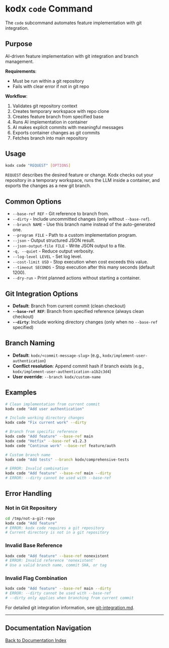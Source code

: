# kodx `code` Command

The `code` subcommand automates feature implementation with git integration.

## Purpose

AI-driven feature implementation with git integration and branch management.

**Requirements**:
- Must be run within a git repository
- Fails with clear error if not in git repo

**Workflow**:
1. Validates git repository context
2. Creates temporary workspace with repo clone
3. Creates feature branch from specified base
4. Runs AI implementation in container
5. AI makes explicit commits with meaningful messages
6. Exports container changes as git commits
7. Fetches branch into main repository

## Usage

```bash
kodx code "REQUEST" [OPTIONS]
```

`REQUEST` describes the desired feature or change. Kodx checks out your repository in a temporary workspace, runs the LLM inside a container, and exports the changes as a new git branch.

## Common Options

- `--base-ref REF` - Git reference to branch from.
- `--dirty` - Include uncommitted changes (only without `--base-ref`).
- `--branch NAME` - Use this branch name instead of the auto-generated one.
- `--program FILE` - Path to a custom implementation program.
- `--json` - Output structured JSON result.
- `--json-output-file FILE` - Write JSON output to a file.
- `-q, --quiet` - Reduce output verbosity.
- `--log-level LEVEL` - Set log level.
- `--cost-limit USD` - Stop execution when cost exceeds this value.
- `--timeout SECONDS` - Stop execution after this many seconds (default 1200).
- `--dry-run` - Print planned actions without starting a container.

## Git Integration Options

- **Default**: Branch from current commit (clean checkout)
- **`--base-ref REF`**: Branch from specified reference (always clean checkout)
- **`--dirty`**: Include working directory changes (only when no `--base-ref` specified)

## Branch Naming

- **Default**: `kodx/<commit-message-slug>` (e.g., `kodx/implement-user-authentication`)
- **Conflict resolution**: Append commit hash if branch exists (e.g., `kodx/implement-user-authentication-a1b2c3d4`)
- **User override**: `--branch kodx/custom-name`

## Examples

```bash
# Clean implementation from current commit
kodx code "Add user authentication"

# Include working directory changes
kodx code "Fix current work" --dirty

# Branch from specific reference
kodx code "Add feature" --base-ref main
kodx code "Hotfix" --base-ref v1.2.3
kodx code "Continue work" --base-ref feature/auth

# Custom branch name
kodx code "Add tests" --branch kodx/comprehensive-tests

# ERROR: Invalid combination
kodx code "Add feature" --base-ref main --dirty
# ERROR: --dirty cannot be used with --base-ref
```

## Error Handling

### Not in Git Repository
```bash
cd /tmp/not-a-git-repo
kodx code "Add feature"
# ERROR: kodx code requires a git repository
# Current directory is not in a git repository
```

### Invalid Base Reference
```bash
kodx code "Add feature" --base-ref nonexistent
# ERROR: Invalid reference 'nonexistent'
# Use a valid branch name, commit SHA, or tag
```

### Invalid Flag Combination
```bash
kodx code "Add feature" --base-ref main --dirty
# ERROR: --dirty cannot be used with --base-ref
# --dirty only applies when branching from current commit
```

For detailed git integration information, see [git-integration.md](git-integration.md).

---

## Documentation Navigation

[Back to Documentation Index](index.md)
